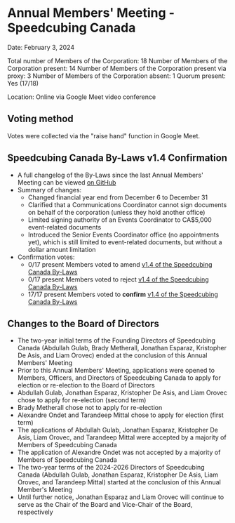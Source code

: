 <style type="text/css">
  a[href]:after { content : "" }
</style>

# Annual Members' Meeting - Speedcubing Canada

Date: February 3, 2024

Total number of Members of the Corporation: 18
Number of Members of the Corporation present: 14
Number of Members of the Corporation present via proxy: 3
Number of Members of the Corporation absent: 1
Quorum present: Yes (17/18)

Location: Online via Google Meet video conference

## Voting method

Votes were collected via the "raise hand" function in Google Meet.

## Speedcubing Canada By-Laws v1.4 Confirmation

- A full changelog of the By-Laws since the last Annual Members' Meeting can be viewed [on GitHub](https://github.com/Speedcubing-Canada/docs-speedcubing-canada/compare/83c688417f8e5c9ac79d1a4337da98915176d9be..60306e3479a4fb42bf933b9d6bc9fd79a6cba682#diff-4730a3f9b6c569e2005c3da7d55b31b3cd5464335e537b62e931d4939501860a)
- Summary of changes: 
  - Changed financial year end from December 6 to December 31
  - Clarified that a Communications Coordinator cannot sign documents on behalf of the corporation (unless they hold another office)
  - Limited signing authority of an Events Coordinator to CA$5,000 event-related documents
  - Introduced the Senior Events Coordinator office (no appointments yet), which is still limited to event-related documents, but without a dollar amount limitation
- Confirmation votes:
  - 0/17 present Members voted to amend [v1.4 of the Speedcubing Canada By-Laws](https://www.speedcubingcanada.org/documents/by-laws-v1.4.pdf)
  - 0/17 present Members voted to reject [v1.4 of the Speedcubing Canada By-Laws](https://www.speedcubingcanada.org/documents/by-laws-v1.4.pdf)
  - 17/17 present Members voted to **confirm** [v1.4 of the Speedcubing Canada By-Laws](https://www.speedcubingcanada.org/documents/by-laws-v1.4.pdf)

## Changes to the Board of Directors

- The two-year initial terms of the Founding Directors of Speedcubing Canada (Abdullah Gulab, Brady Metherall, Jonathan Esparaz, Kristopher De Asis, and Liam Orovec) ended at the conclusion of this Annual Members' Meeting
- Prior to this Annual Members' Meeting, applications were opened to Members, Officers, and Directors of Speedcubing Canada to apply for election or re-election to the Board of Directors
- Abdullah Gulab, Jonathan Esparaz, Kristopher De Asis, and Liam Orovec chose to apply for re-election (second term)
- Brady Metherall chose not to apply for re-election
- Alexandre Ondet and Tarandeep Mittal chose to apply for election (first term)
- The applications of Abdullah Gulab, Jonathan Esparaz, Kristopher De Asis, Liam Orovec, and Tarandeep Mittal were accepted by a majority of Members of Speedcubing Canada
- The application of Alexandre Ondet was not accepted by a majority of Members of Speedcubing Canada
- The two-year terms of the 2024-2026 Directors of Speedcubing Canada (Abdullah Gulab, Jonathan Esparaz, Kristopher De Asis, Liam Orovec, and Tarandeep Mittal) started at the conclusion of this Annual Member's Meeting
- Until further notice, Jonathan Esparaz and Liam Orovec will continue to serve as the Chair of the Board and Vice-Chair of the Board, respectively
